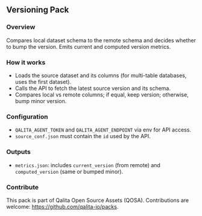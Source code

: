 ## Versioning Pack

### Overview
Compares local dataset schema to the remote schema and decides whether to bump the version. Emits current and computed version metrics.

### How it works
- Loads the source dataset and its columns (for multi-table databases, uses the first dataset).
- Calls the API to fetch the latest source version and its schema.
- Compares local vs remote columns; if equal, keep version; otherwise, bump minor version.

### Configuration
- `QALITA_AGENT_TOKEN` and `QALITA_AGENT_ENDPOINT` via env for API access.
- `source_conf.json` must contain the `id` used by the API.

### Outputs
- `metrics.json`: includes `current_version` (from remote) and `computed_version` (same or bumped minor).

### Contribute
This pack is part of Qalita Open Source Assets (QOSA). Contributions are welcome: https://github.com/qalita-io/packs.
